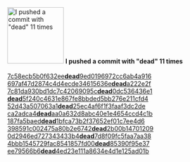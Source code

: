 <img src="https://github.com/my-badges/my-badges/blob/main/src/all-badges/dead-commit/dead-commit-2x.png?raw=true" alt="I pushed a commit with &quot;dead&quot; 11 times" title="I pushed a commit with &quot;dead&quot; 11 times" width="128">
<strong>I pushed a commit with &quot;dead&quot; 11 times</strong>
<br><br><a href="https://github.com/sindresorhus/empty-trash/commit/7c58ecb5b0f632eedead9ed0196972cc6ab4a916">7c58ecb5b0f632ee<strong>dead</strong>9ed0196972cc6ab4a916</a>
<a href="https://github.com/sindresorhus/envcheck/commit/697af47d2874c4d4ecde34615636edeada222e2f">697af47d2874c4d4ecde34615636e<strong>dead</strong>a222e2f</a>
<a href="https://github.com/sindresorhus/file-type/commit/7c81da930bd1dc7c42069095cdead0dc536436e1">7c81da930bd1dc7c42069095c<strong>dead</strong>0dc536436e1</a>
<a href="https://github.com/sindresorhus/grunt-ftp/commit/dead5f240c4631e867fe8bbded5bb276e211cfd4"><strong>dead</strong>5f240c4631e867fe8bbded5bb276e211cfd4</a>
<a href="https://github.com/sindresorhus/grunt-shell/commit/52d43a507063a1dead25ec4af6f1f3faaf3dc2de">52d43a507063a1<strong>dead</strong>25ec4af6f1f3faaf3dc2de</a>
<a href="https://github.com/sindresorhus/is-plain-obj/commit/ca2adca4deadaa0a632d8abc40e1e4654ccd4c1b">ca2adca4<strong>dead</strong>aa0a632d8abc40e1e4654ccd4c1b</a>
<a href="https://github.com/sindresorhus/quick-lru/commit/187fa5baeddead1bfca73b2f37652ef01c7ee4d6">187fa5baed<strong>dead</strong>1bfca73b2f37652ef01c7ee4d6</a>
<a href="https://github.com/sindresorhus/strip-debug/commit/398591c002475a80b2e6742dead2b00b14701209">398591c002475a80b2e6742<strong>dead</strong>2b00b14701209</a>
<a href="https://github.com/sindresorhus/term-size/commit/0d2946ed727343433b4dead7d8f09fc5faa7aa38">0d2946ed727343433b4<strong>dead</strong>7d8f09fc5faa7aa38</a>
<a href="https://github.com/sindresorhus/trash-cli/commit/4bbb1545729fac8541857fd00dead85390f95e37">4bbb1545729fac8541857fd00<strong>dead</strong>85390f95e37</a>
<a href="https://github.com/sindresorhus/type-fest/commit/ee79566b6dead4ed23e111a8634e4d1e125ad01b">ee79566b6<strong>dead</strong>4ed23e111a8634e4d1e125ad01b</a>